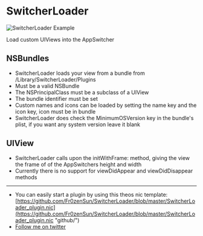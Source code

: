 SwitcherLoader
========
![SwitcherLoader Example](http://f.cl.ly/items/3s3T3K1m3h373f0b2s1i/IMG_0602.PNG "Screenshot")

Load custom UIViews into the AppSwitcher

NSBundles
--------
* SwitcherLoader loads your view from a bundle from /Library/SwitcherLoader/Plugins
* Must be a valid NSBundle
* The NSPrincipalClass must be a subclass of a UIView
* The bundle identifier must be set
* Custom names and icons can be loaded by setting the name key and the icon key, icon must be in bundle
* SwitcherLoader does check the MinimumOSVersion key in the bundle's plist, if you want any system version leave it blank

UIView
--------
* SwitcherLoader calls upon the initWithFrame: method, giving the view the frame of of the AppSwitchers height and width
* Currently there is no support for viewDidAppear and viewDidDisappear methods

________
* You can easily start a plugin by using this theos nic template: [https://github.com/Fr0zenSun/SwitcherLoader/blob/master/SwitcherLoader_plugin.nic](https://github.com/Fr0zenSun/SwitcherLoader/blob/master/SwitcherLoader_plugin.nic "github/")
* [Follow me on twitter](http://twitter.com/fr0zensun"Twitter")